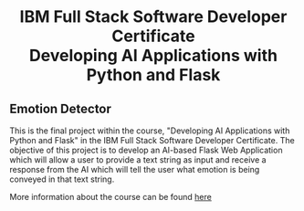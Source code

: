 <h1 align="center"> IBM Full Stack Software Developer Certificate <br> Developing AI Applications with Python and Flask </h1>

## Emotion Detector

This is the final project within the course, "Developing AI Applications with Python and Flask" in the IBM Full Stack Software Developer Certificate. The objective of this project is to develop an AI-based Flask Web Application which will allow a user to provide a text string as input and receive a response from the AI which will tell the user what emotion is being conveyed in that text string.

More information about the course can be found [here](https://www.coursera.org/learn/python-project-for-ai-application-development/)
